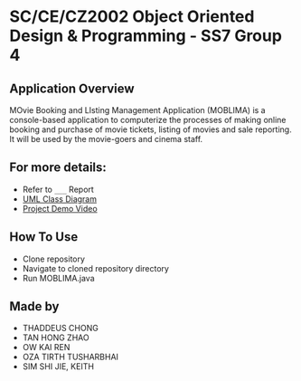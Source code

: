 # SC/CE/CZ2002 Object Oriented Design & Programming - SS7 Group 4

## Application Overview

MOvie Booking and LIsting Management Application (MOBLIMA) is a console-based application to computerize the processes of making online booking and purchase of movie tickets, listing of movies and sale reporting. It will be used by the movie-goers and cinema staff.

## For more details:

- Refer to `___` Report
- [UML Class Diagram](https://user-images.githubusercontent.com/20024592/201506294-1f1b3653-5bc1-4ba7-9164-555a95f8326c.jpg)
- [Project Demo Video](https://youtu.be/dpF_ffNE6_0)

## How To Use

- Clone repository
- Navigate to cloned repository directory
- Run MOBLIMA.java

## Made by

- THADDEUS CHONG
- TAN HONG ZHAO
- OW KAI REN
- OZA TIRTH TUSHARBHAI
- SIM SHI JIE, KEITH
